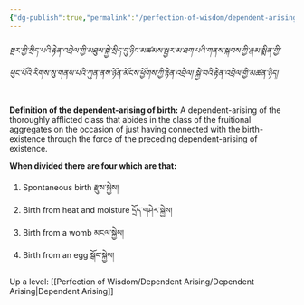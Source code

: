 ```yaml
---
{"dg-publish":true,"permalink":"/perfection-of-wisdom/dependent-arising/birth/"}
---
```


###### སྔར་གྱི་སྲིད་པའི་རྟེན་འབྲེལ་གྱི་མཐུས་སྐྱེ་སྲིད་དུ་ཉིང་མཚམས་སྦྱར་མ་ཐག་པའི་གནས་སྐབས་ཀྱི་རྣམ་སྨིན་གྱི་<br>ཕུང་པོའི་རིགས་སུ་གནས་པའི་ཀུན་ནས་ཉོན་མོངས་ཕྱོགས་ཀྱི་རྟེན་འབྲེལ། སྐྱེ་བའི་རྟེན་འབྲེལ་གྱི་མཚན་ཉིད།
**Definition of the dependent-arising of birth:**
A dependent-arising of the thoroughly afflicted class that abides in the class of the fruitional aggregates on the occasion of just having connected with the birth-existence through the force of the preceding dependent-arising of existence.

**When divided there are four which are that:**
1. Spontaneous birth རྫུས་སྐྱེས།
2. Birth from heat and moisture དྲོད་གཤེར་སྐྱེས།
3. Birth from a womb མངལ་སྐྱེས།
4. Birth from an egg སྒོང་སྐྱེས།

Up a level: [[Perfection of Wisdom/Dependent Arising/Dependent Arising\|Dependent Arising]]
